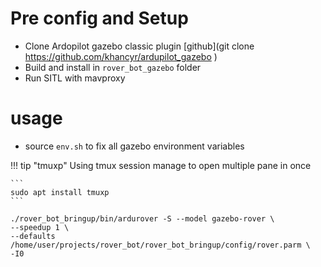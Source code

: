 
# Pre config and Setup
- Clone Ardopilot gazebo classic plugin [github](git clone https://github.com/khancyr/ardupilot_gazebo
)
- Build and install in `rover_bot_gazebo` folder
- Run SITL with mavproxy


# usage
- source `env.sh` to fix all gazebo environment variables

!!! tip "tmuxp"
    Using tmux session manage to open multiple pane in once

    ```
    sudo apt install tmuxp
    ```
     

```
./rover_bot_bringup/bin/ardurover -S --model gazebo-rover \
--speedup 1 \
--defaults /home/user/projects/rover_bot/rover_bot_bringup/config/rover.parm \
-I0
```